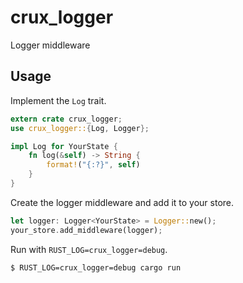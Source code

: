 # crux_logger
Logger middleware

## Usage

Implement the `Log` trait.  
```rust
extern crate crux_logger;
use crux_logger::{Log, Logger};

impl Log for YourState {
    fn log(&self) -> String {
        format!("{:?}", self)
    }
}
```

Create the logger middleware and add it to your store.  
```rust
let logger: Logger<YourState> = Logger::new();
your_store.add_middleware(logger);
```

Run with `RUST_LOG=crux_logger=debug`.  
```bash
$ RUST_LOG=crux_logger=debug cargo run
```
